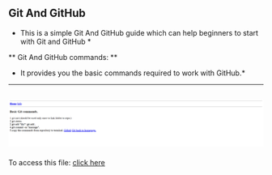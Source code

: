 ## Git And GitHub
* This is a simple Git And GitHub guide which can help beginners to start with Git and GitHub *

** Git And GitHub commands: **

* It provides you the basic commands required to work with GitHub.*

---
![Basic output](output.png)
---
To access this file:
[click here](https://github.com/shravani0804/repository/)